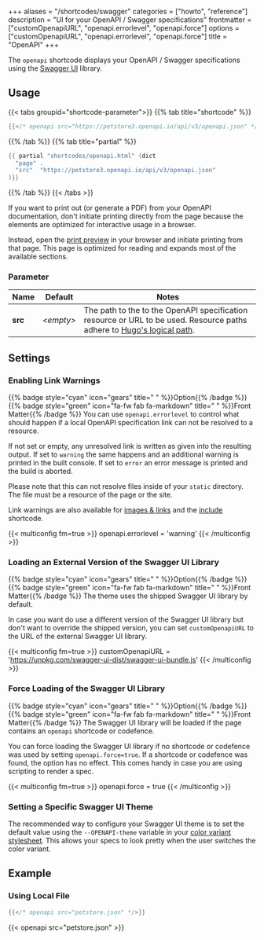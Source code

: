 +++
aliases = "/shortcodes/swagger"
categories = ["howto", "reference"]
description = "UI for your OpenAPI / Swagger specifications"
frontmatter = ["customOpenapiURL", "openapi.errorlevel", "openapi.force"]
options = ["customOpenapiURL", "openapi.errorlevel", "openapi.force"]
title = "OpenAPI"
+++

The `openapi` shortcode displays your OpenAPI / Swagger specifications using the [Swagger UI](https://github.com/swagger-api/swagger-ui) library.

## Usage

{{< tabs groupid="shortcode-parameter">}}
{{% tab title="shortcode" %}}

````go
{{</* openapi src="https://petstore3.openapi.io/api/v3/openapi.json" */>}}
````

{{% /tab %}}
{{% tab title="partial" %}}

````go
{{ partial "shortcodes/openapi.html" (dict
  "page" .
  "src"  "https://petstore3.openapi.io/api/v3/openapi.json"
)}}
````

{{% /tab %}}
{{< /tabs >}}

If you want to print out (or generate a PDF) from your OpenAPI documentation, don't initiate printing directly from the page because the elements are optimized for interactive usage in a browser.

Instead, open the [print preview](authoring/frontmatter/topbar) in your browser and initiate printing from that page. This page is optimized for reading and expands most of the available sections.

### Parameter

| Name                 | Default          | Notes       |
|----------------------|------------------|-------------|
| **src**              | _&lt;empty&gt;_  | The path to the to the OpenAPI specification resource or URL to be used. Resource paths adhere to [Hugo's logical path](https://gohugo.io/methods/page/path/). |

## Settings

### Enabling Link Warnings

{{% badge style="cyan" icon="gears" title=" " %}}Option{{% /badge %}} {{% badge style="green" icon="fa-fw fab fa-markdown" title=" " %}}Front Matter{{% /badge %}} You can use `openapi.errorlevel` to control what should happen if a local OpenAPI specification link can not be resolved to a resource.

If not set or empty, any unresolved link is written as given into the resulting output. If set to `warning` the same happens and an additional warning is printed in the built console. If set to `error` an error message is printed and the build is aborted.

Please note that this can not resolve files inside of your `static` directory. The file must be a resource of the page or the site.

Link warnings are also available for [images & links](authoring/frontmatter/linking#enabling-link-and-image-link-warnings) and the [include](shortcodes/include#enabling-link-warnings) shortcode.

{{< multiconfig fm=true >}}
openapi.errorlevel = 'warning'
{{< /multiconfig >}}

### Loading an External Version of the Swagger UI Library

{{% badge style="cyan" icon="gears" title=" " %}}Option{{% /badge %}} {{% badge style="green" icon="fa-fw fab fa-markdown" title=" " %}}Front Matter{{% /badge %}} The theme uses the shipped Swagger UI library by default.

In case you want do use a different version of the Swagger UI library but don't want to override the shipped version, you can set `customOpenapiURL` to the URL of the external Swagger UI library.

{{< multiconfig fm=true >}}
customOpenapiURL = 'https://unpkg.com/swagger-ui-dist/swagger-ui-bundle.js'
{{< /multiconfig >}}

### Force Loading of the Swagger UI Library

{{% badge style="cyan" icon="gears" title=" " %}}Option{{% /badge %}} {{% badge style="green" icon="fa-fw fab fa-markdown" title=" " %}}Front Matter{{% /badge %}} The Swagger UI library will be loaded if the page contains an `openapi` shortcode or codefence.

You can force loading the Swagger UI library if no shortcode or codefence was used by setting `openapi.force=true`. If a shortcode or codefence was found, the option has no effect. This comes handy in case you are using scripting to render a spec.

{{< multiconfig fm=true >}}
openapi.force = true
{{< /multiconfig >}}

### Setting a Specific Swagger UI Theme

The recommended way to configure your Swagger UI theme is to set the default value using the `--OPENAPI-theme` variable in your [color variant stylesheet](configuration/branding/generator). This allows your specs to look pretty when the user switches the color variant.

## Example

### Using Local File

````go
{{</* openapi src="petstore.json" */>}}
````

{{< openapi src="petstore.json" >}}
